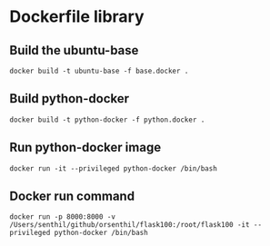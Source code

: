 # Dockerfile library

## Build the ubuntu-base

    docker build -t ubuntu-base -f base.docker .

## Build python-docker

    docker build -t python-docker -f python.docker .

## Run python-docker image

    docker run -it --privileged python-docker /bin/bash

## Docker run command

    docker run -p 8000:8000 -v /Users/senthil/github/orsenthil/flask100:/root/flask100 -it --privileged python-docker /bin/bash
